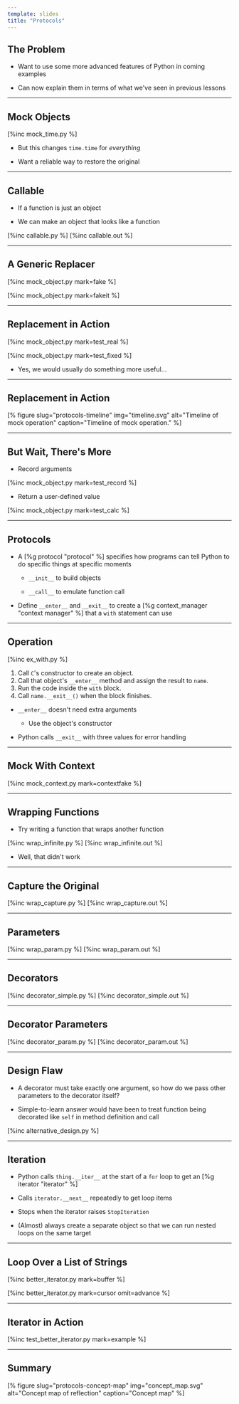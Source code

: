 ```yaml
---
template: slides
title: "Protocols"
---
```


## The Problem

-   Want to use some more advanced features of Python in coming examples

-   Can now explain them in terms of what we've seen in previous lessons

---

## Mock Objects

[%inc mock_time.py %]

-   But this changes `time.time` for *everything*

-   Want a reliable way to restore the original

---

## Callable

-   If a function is just an object

-   We can make an object that looks like a function

[%inc callable.py %]
[%inc callable.out %]

---

## A Generic Replacer

[%inc mock_object.py mark=fake %]

[%inc mock_object.py mark=fakeit %]

---

## Replacement in Action

[%inc mock_object.py mark=test_real %]

[%inc mock_object.py mark=test_fixed %]

-   Yes, we would usually do something more useful…

---

## Replacement in Action

[% figure
   slug="protocols-timeline"
   img="timeline.svg"
   alt="Timeline of mock operation"
   caption="Timeline of mock operation."
%]

---

## But Wait, There's More

-   Record arguments

[%inc mock_object.py mark=test_record %]

-   Return a user-defined value

[%inc mock_object.py mark=test_calc %]

---

## Protocols

-   A [%g protocol "protocol" %] specifies
    how programs can tell Python to do specific things at specific moments

    -   `__init__` to build objects

    -   `__call__` to emulate function call

-   Define `__enter__` and `__exit__` to create a [%g context_manager "context manager" %]
    that a `with` statement can use

---

## Operation

[%inc ex_with.py %]

1.  Call `C`'s constructor to create an object.
2.  Call that object's `__enter__` method and assign the result to `name`.
3.  Run the code inside the `with` block.
4.  Call `name.__exit__()` when the block finishes.

-   `__enter__` doesn't need extra arguments

    -   Use the object's constructor

-   Python calls `__exit__` with three values for error handling

---

## Mock With Context

[%inc mock_context.py mark=contextfake %]

---

## Wrapping Functions

-   Try writing a function that wraps another function

[%inc wrap_infinite.py %]
[%inc wrap_infinite.out %]

-   Well, that didn't work

---

## Capture the Original

[%inc wrap_capture.py %]
[%inc wrap_capture.out %]

---

## Parameters

[%inc wrap_param.py %]
[%inc wrap_param.out %]

---

## Decorators

[%inc decorator_simple.py %]
[%inc decorator_simple.out %]

---

## Decorator Parameters

[%inc decorator_param.py %]
[%inc decorator_param.out %]

---

<!--# class="aside" -->

## Design Flaw

-   A decorator must take exactly one argument,
    so how do we pass other parameters to the decorator itself?

-   Simple-to-learn answer would have been to treat function being decorated
    like `self` in method definition and call

[%inc alternative_design.py %]

---

## Iteration

-   Python calls `thing.__iter__` at the start of a `for` loop
    to get an [%g iterator "iterator" %]

-   Calls `iterator.__next__` repeatedly to get loop items

-   Stops when the iterator raises `StopIteration`

-   (Almost) always create a separate object
    so that we can run nested loops on the same target

---

## Loop Over a List of Strings

[%inc better_iterator.py mark=buffer %]

[%inc better_iterator.py mark=cursor omit=advance %]

---

## Iterator in Action

[%inc test_better_iterator.py mark=example %]

---

<!--# class="summary" -->

## Summary

[% figure
   slug="protocols-concept-map"
   img="concept_map.svg"
   alt="Concept map of reflection"
   caption="Concept map"
%]
